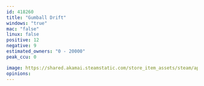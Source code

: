 ```yaml
---
id: 418260
title: "Gumball Drift"
windows: "true"
mac: "false"
linux: false
positive: 12
negative: 9
estimated_owners: "0 - 20000"
peak_ccu: 0

image: https://shared.akamai.steamstatic.com/store_item_assets/steam/apps/418260/header.jpg?t=1462567013
opinions:
---
```

